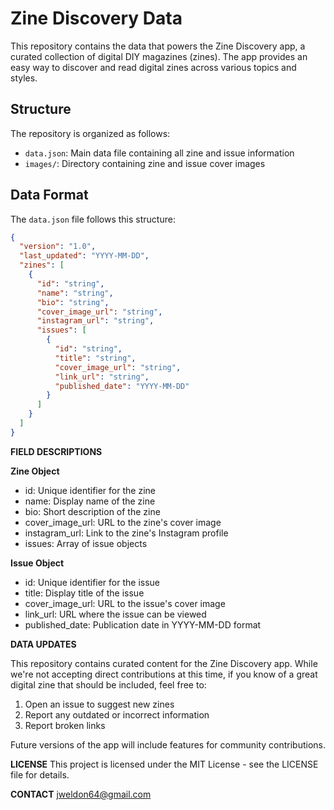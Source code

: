 # Zine Discovery Data

This repository contains the data that powers the Zine Discovery app, a curated collection of digital DIY magazines (zines). The app provides an easy way to discover and read digital zines across various topics and styles.

## Structure

The repository is organized as follows:
- `data.json`: Main data file containing all zine and issue information
- `images/`: Directory containing zine and issue cover images

## Data Format

The `data.json` file follows this structure:

```json
{
  "version": "1.0",
  "last_updated": "YYYY-MM-DD",
  "zines": [
    {
      "id": "string",
      "name": "string",
      "bio": "string",
      "cover_image_url": "string",
      "instagram_url": "string",
      "issues": [
        {
          "id": "string",
          "title": "string",
          "cover_image_url": "string",
          "link_url": "string",
          "published_date": "YYYY-MM-DD"
        }
      ]
    }
  ]
}
```
**FIELD DESCRIPTIONS**

**Zine Object**
- id: Unique identifier for the zine
- name: Display name of the zine
- bio: Short description of the zine
- cover_image_url: URL to the zine's cover image
- instagram_url: Link to the zine's Instagram profile
- issues: Array of issue objects

**Issue Object**
- id: Unique identifier for the issue
- title: Display title of the issue
- cover_image_url: URL to the issue's cover image
- link_url: URL where the issue can be viewed
- published_date: Publication date in YYYY-MM-DD format

**DATA UPDATES**

This repository contains curated content for the Zine Discovery app. While we're not accepting direct contributions at this time, if you know of a great digital zine that should be included, feel free to:

1. Open an issue to suggest new zines
2. Report any outdated or incorrect information
3. Report broken links

Future versions of the app will include features for community contributions.

**LICENSE**
This project is licensed under the MIT License - see the LICENSE file for details.

**CONTACT**
jweldon64@gmail.com
